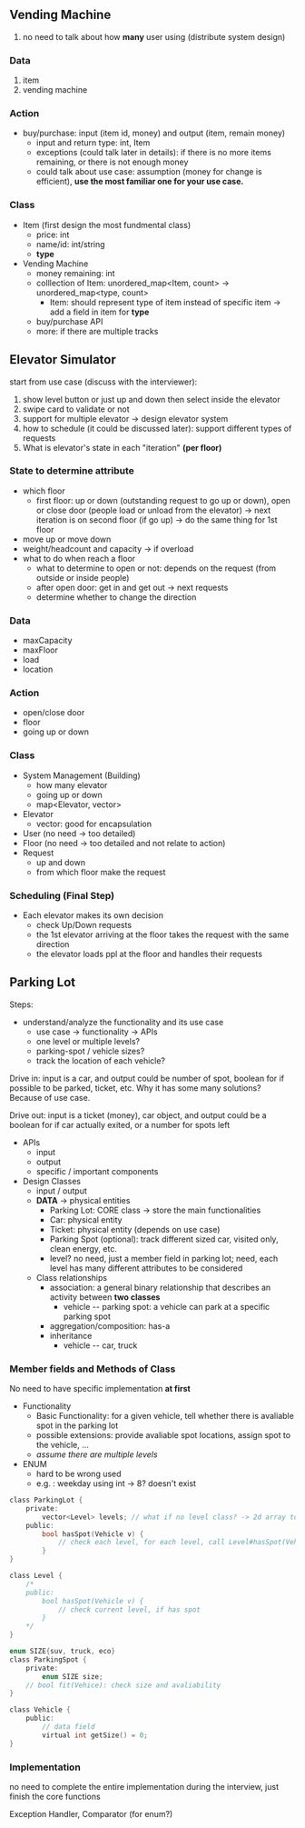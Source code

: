 ## Vending Machine

1. no need to talk about how **many** user using (distribute system design)

### Data

1. item
2. vending machine

### Action

- buy/purchase: input (item id, money) and output (item, remain money)
  - input and return type: int, Item
  - exceptions (could talk later in details): if there is no more items remaining, or there is not enough money
  - could talk about use case: assumption (money for change is efficient), **use the most familiar one for your use case.**

### Class

- Item (first design the most fundmental class)
  - price: int
  - name/id: int/string
  - **type**
- Vending Machine
  - money remaining: int
  - colllection of Item: unordered_map<Item, count> -> unordered_map<type, count>
    - Item: should represent type of item instead of specific item -> add a field in item for **type**
  - buy/purchase API
  - more: if there are multiple tracks

## Elevator Simulator

start from use case (discuss with the interviewer):
1. show level button or just up and down then select inside the elevator
2. swipe card to validate or not
3. support for multiple elevator -> design elevator system
4. how to schedule (it could be discussed later): support different types of requests
5. What is elevator's state in each "iteration" **(per floor)**

### State to determine attribute

- which floor
  - first floor: up or down (outstanding request to go up or down), open or close door (people load or unload from the elevator) -> next iteration is on second floor (if go up) -> do the same thing for 1st floor
- move up or move down
- weight/headcount and capacity -> if overload
- what to do when reach a floor
  - what to determine to open or not: depends on the request (from outside or inside people)
  - after open door: get in and get out -> next requests
  - determine whether to change the direction

### Data

- maxCapacity
- maxFloor
- load
- location

### Action

- open/close door
- floor
- going up or down

### Class

- System Management (Building)
  - how many elevator
  - going up or down
  - map<Elevator, vector<Request>>
- Elevator
  - vector<Request>: good for encapsulation
- User (no need -> too detailed)
- Floor (no need -> too detailed and not relate to action)
- Request
  - up and down
  - from which floor make the request

### Scheduling (Final Step)

- Each elevator makes its own decision
  - check Up/Down requests
  - the 1st elevator arriving at the floor takes the request with the same direction
  - the elevator loads ppl at the floor and handles their requests

## Parking Lot

Steps:

- understand/analyze the functionality and its use case
  - use case -> functionality -> APIs
  - one level or multiple levels?
  - parking-spot / vehicle sizes?
  - track the location of each vehicle?

Drive in: input is a car, and output could be number of spot, boolean for if possible to be parked, ticket, etc. Why it has some many solutions? Because of use case.

Drive out: input is a ticket (money), car object, and output could be a boolean for if car actually exited, or a number for spots left

- APIs
  - input
  - output
  - specific / important components
- Design Classes
  - input / output
  - **DATA** -> physical entities
    - Parking Lot: CORE class -> store the main functionalities
    - Car: physical entity
    - Ticket: physical entity (depends on use case)
    - Parking Spot (optional): track different sized car, visited only, clean energy, etc.
    - level? no need, just a member field in parking lot; need, each level has many different attributes to be considered
  - Class relationships
    - association: a general binary relationship that describes an activity between **two classes**
      - vehicle -- parking spot: a vehicle can park at a specific parking spot
    - aggregation/composition: has-a
    - inheritance
      - vehicle -- car, truck

### Member fields and Methods of Class 

No need to have specific implementation **at first**

- Functionality
  - Basic Functionality: for a given vehicle, tell whether there is avaliable spot in the parking lot
  - possible extensions: provide avaliable spot locations, assign spot to the vehicle, ...
  - _assume there are multiple levels_
- ENUM
  - hard to be wrong used
  - e.g. : weekday using int -> 8? doesn't exist

```c
class ParkingLot {
    private:
        vector<Level> levels; // what if no level class? -> 2d array to represent the spot in different level
    public:
        bool hasSpot(Vehicle v) {
            // check each level, for each level, call Level#hasSpot(Vehicle)
        }
}

class Level {
    /*
    public:
        bool hasSpot(Vehicle v) {
            // check current level, if has spot
        }
    */
}

enum SIZE{suv, truck, eco}
class ParkingSpot {
    private:
        enum SIZE size;
    // bool fit(Vehice): check size and avaliability
}

class Vehicle {
    public:
        // data field
        virtual int getSize() = 0;
}
```

### Implementation

no need to complete the entire implementation during the interview, just finish the core functions

Exception Handler, Comparator (for enum?)

